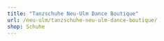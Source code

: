 ```yaml
---
title: "Tanzschuhe Neu-Ulm Dance Boutique"
url: /neu-ulm/tanzschuhe-neu-ulm-dance-boutique/
shop: Schuhe
---
```

